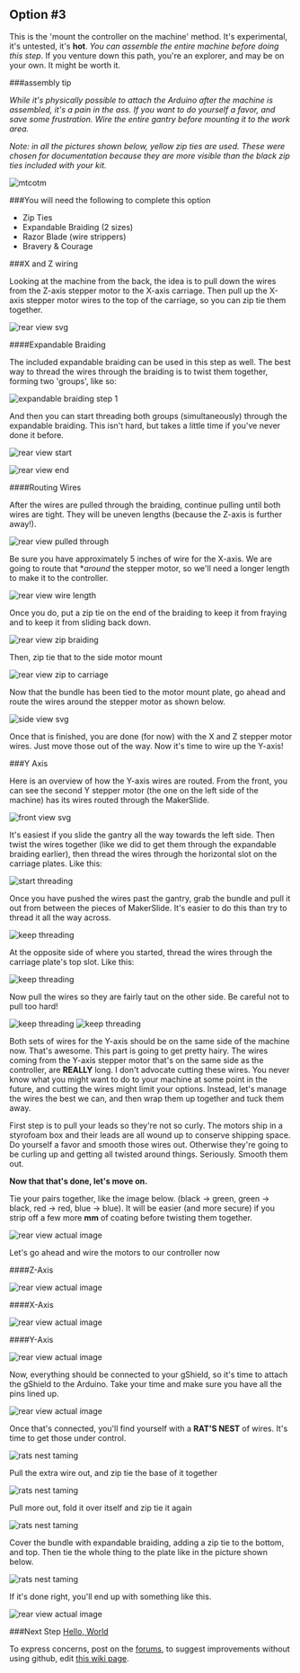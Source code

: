 ## Option #3 

This is the 'mount the controller on the machine' method. It's experimental, it's untested, it's **hot**. *You can assemble the entire machine before doing this step*. If you venture down this path, you're an explorer, and may be on your own. It might be worth it.

###assembly tip

_While it's physically possible to attach the Arduino after the machine is assembled, it's a pain in the ass. If you want to do yourself a favor, and save some frustration. Wire the entire gantry before mounting it to the work area._

_Note: in all the pictures shown below, yellow zip ties are used. These were chosen for documentation because they are more visible than the black zip ties included with your kit._

![mtcotm](wiring/68-so_wiring-067.jpg)

###You will need the following to complete this option

* Zip Ties
* Expandable Braiding (2 sizes)
* Razor Blade (wire strippers)
* Bravery & Courage

###X and Z wiring 

Looking at the machine from the back, the idea is to pull down the wires from the Z-axis stepper motor to the X-axis carriage. Then pull up the X-axis stepper motor wires to the top of the carriage, so you can zip tie them together. 

![rear view svg](wiring/wiring_3_rearview.svg)


####Expandable Braiding

The included expandable braiding can be used in this step as well. The best way to thread the wires through the braiding is to twist them together, forming two 'groups', like so:

![expandable braiding step 1](wiring/38-so_wiring-037.jpg)

And then you can start threading both groups (simultaneously) through the expandable braiding. This isn't hard, but takes a little time if you've never done it before. 

![rear view start](wiring/39-so_wiring-038.jpg)

![rear view end](wiring/40-so_wiring-039.jpg)


####Routing Wires

After the wires are pulled through the braiding, continue pulling until both wires are tight. They will be uneven lengths (because the Z-axis is further away!).

![rear view pulled through](wiring/43-so_wiring-042.jpg)

Be sure you have approximately 5 inches of wire for the X-axis. We are going to route that **around* the stepper motor, so we'll need a longer length to make it to the controller.

![rear view wire length](wiring/46-so_wiring-045.jpg)

Once you do, put a zip tie on the end of the braiding to keep it from fraying and to keep it from sliding back down. 

![rear view zip braiding](wiring/44-so_wiring-043.jpg)

Then, zip tie that to the side motor mount

![rear view zip to carriage](wiring/47-so_wiring-046.jpg)

Now that the bundle has been tied to the motor mount plate, go ahead and route the wires around the stepper motor as shown below. 

![side view svg](wiring/wiring_3_sideview.svg)

Once that is finished, you are done (for now) with the X and Z stepper motor wires. Just move those out of the way. Now it's time to wire up the Y-axis!

###Y Axis

Here is an overview of how the Y-axis wires are routed. From the front, you can see the second Y stepper motor (the one on the left side of the machine) has its wires routed through the MakerSlide. 

![front view svg](wiring/wiring_3_frontview.svg)

It's easiest if you slide the gantry all the way towards the left side. Then twist the wires together (like we did to get them through the expandable braiding earlier), then thread the wires through the horizontal slot on the carriage plates. Like this:

![start threading](wiring/27-so_wiring-026.jpg)

Once you have pushed the wires past the gantry, grab the bundle and pull it out from between the pieces of MakerSlide. It's easier to do this than try to thread it all the way across.

![keep threading](wiring/28-so_wiring-027.jpg)

At the opposite side of where you started, thread the wires through the carriage plate's top slot. Like this:

![keep threading](wiring/29-so_wiring-028.jpg)

Now pull the wires so they are fairly taut on the other side. Be careful not to pull too hard!

![keep threading](wiring/31-so_wiring-030.jpg)
![keep threading](wiring/30-so_wiring-029.jpg)

Both sets of wires for the Y-axis should be on the same side of the machine now. That's awesome. This part is going to get pretty hairy. The wires coming from the Y-axis stepper motor that's on the same side as the controller, are **REALLY** long. I don't advocate cutting these wires. You never know what you might want to do to your machine at some point in the future, and cutting the wires might limit your options. Instead, let's manage the wires the best we can, and then wrap them up together and tuck them away. 

First step is to pull your leads so they're not so curly. The motors ship in a styrofoam box and their leads are all wound up to conserve shipping space. Do yourself a favor and smooth those wires out. Otherwise they're going to be curling up and getting all twisted around things. Seriously. Smooth them out.

**Now that that's done, let's move on.**

Tie your pairs together, like the image below. (black -> green, green -> black, red -> red, blue -> blue). It will be easier (and more secure) if you strip off a few more **mm** of coating before twisting them together.  

![rear view actual image](wiring/50-so_wiring-049.jpg)


Let's go ahead and wire the motors to our controller now

####Z-Axis

![rear view actual image](wiring/49-so_wiring-048.jpg)

####X-Axis

![rear view actual image](wiring/52-so_wiring-051.jpg)

####Y-Axis

![rear view actual image](wiring/54-so_wiring-053.jpg)


Now, everything should be connected to your gShield, so it's time to attach the gShield to the Arduino. Take your time and make sure you have all the pins lined up.

![rear view actual image](wiring/55-so_wiring-054.jpg)

Once that's connected, you'll find yourself with a **RAT'S NEST** of wires. It's time to get those under control. 

![rats nest taming](wiring/57-so_wiring-056.jpg)

Pull the extra wire out, and zip tie the base of it together

![rats nest taming](wiring/58-so_wiring-057.jpg)

Pull more out, fold it over itself and zip tie it again

![rats nest taming](wiring/59-so_wiring-058.jpg)

Cover the bundle with expandable braiding, adding a zip tie to the bottom, and top. Then tie the whole thing to the plate like in the picture shown below.

![rats nest taming](wiring/60-so_wiring-059.jpg)

If it's done right, you'll end up with something like this. 

![rear view actual image](wiring/68-so_wiring-067.jpg)

###Next Step [Hello, World](http://docs.shapeoko.com/helloworld.html)

To express concerns, post on the [forums](http://www.shapeoko.com/forum/index.php), to suggest improvements without using github, edit [this wiki page](http://www.shapeoko.com/wiki/index.php?title=Wiring_3_1&action=edit&redlink=1).
